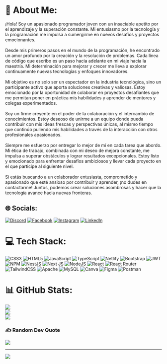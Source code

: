 # 💫 About Me:
¡Hola! Soy un apasionado programador joven con un insaciable apetito por el aprendizaje y la superación constante. Mi entusiasmo por la tecnología y la programación me impulsa a sumergirme en nuevos desafíos y proyectos emocionantes.<br><br>Desde mis primeros pasos en el mundo de la programación, he encontrado un amor profundo por la creación y la resolución de problemas. Cada línea de código que escribo es un paso hacia adelante en mi viaje hacia la maestría. Mi determinación para mejorar y crecer me lleva a explorar continuamente nuevas tecnologías y enfoques innovadores.<br><br>Mi objetivo es no solo ser un espectador en la industria tecnológica, sino un participante activo que aporta soluciones creativas y valiosas. Estoy emocionado por la oportunidad de colaborar en proyectos desafiantes que me permitan poner en práctica mis habilidades y aprender de mentores y colegas experimentados.<br><br>Soy un firme creyente en el poder de la colaboración y el intercambio de conocimientos. Estoy deseoso de unirme a un equipo donde pueda contribuir con mis ideas frescas y perspectivas únicas, al mismo tiempo que continúo puliendo mis habilidades a través de la interacción con otros profesionales apasionados.<br><br>Siempre me esfuerzo por entregar lo mejor de mí en cada tarea que abordo. Mi ética de trabajo, combinada con mi deseo de mejora constante, me impulsa a superar obstáculos y lograr resultados excepcionales. Estoy listo y emocionado para enfrentar desafíos ambiciosos y llevar cada proyecto en el que participe al siguiente nivel.<br><br>Si estás buscando a un colaborador entusiasta, comprometido y apasionado que esté ansioso por contribuir y aprender, ¡no dudes en contactarme! Juntos, podemos crear soluciones asombrosas y hacer que la tecnología avance hacia nuevas fronteras.


## 🌐 Socials:
[![Discord](https://img.shields.io/badge/Discord-%237289DA.svg?logo=discord&logoColor=white)](https://discord.gg/juanjo#7461) [![Facebook](https://img.shields.io/badge/Facebook-%231877F2.svg?logo=Facebook&logoColor=white)](https://facebook.com/juanjo.gaviria23?mibextid=ZbWKwL) [![Instagram](https://img.shields.io/badge/Instagram-%23E4405F.svg?logo=Instagram&logoColor=white)](https://instagram.com/juanjojaraba) [![LinkedIn](https://img.shields.io/badge/LinkedIn-%230077B5.svg?logo=linkedin&logoColor=white)](https://linkedin.com/in/juan-jose-jaraba-gaviria-6aba14182) 

# 💻 Tech Stack:
![CSS3](https://img.shields.io/badge/css3-%231572B6.svg?style=for-the-badge&logo=css3&logoColor=white) ![HTML5](https://img.shields.io/badge/html5-%23E34F26.svg?style=for-the-badge&logo=html5&logoColor=white) ![JavaScript](https://img.shields.io/badge/javascript-%23323330.svg?style=for-the-badge&logo=javascript&logoColor=%23F7DF1E) ![TypeScript](https://img.shields.io/badge/typescript-%23007ACC.svg?style=for-the-badge&logo=typescript&logoColor=white) ![Netlify](https://img.shields.io/badge/netlify-%23000000.svg?style=for-the-badge&logo=netlify&logoColor=#00C7B7) ![Bootstrap](https://img.shields.io/badge/bootstrap-%23563D7C.svg?style=for-the-badge&logo=bootstrap&logoColor=white) ![JWT](https://img.shields.io/badge/JWT-black?style=for-the-badge&logo=JSON%20web%20tokens) ![NPM](https://img.shields.io/badge/NPM-%23000000.svg?style=for-the-badge&logo=npm&logoColor=white) ![NestJS](https://img.shields.io/badge/nestjs-%23E0234E.svg?style=for-the-badge&logo=nestjs&logoColor=white) ![Next JS](https://img.shields.io/badge/Next-black?style=for-the-badge&logo=next.js&logoColor=white) ![NodeJS](https://img.shields.io/badge/node.js-6DA55F?style=for-the-badge&logo=node.js&logoColor=white) ![React](https://img.shields.io/badge/react-%2320232a.svg?style=for-the-badge&logo=react&logoColor=%2361DAFB) ![React Router](https://img.shields.io/badge/React_Router-CA4245?style=for-the-badge&logo=react-router&logoColor=white) ![TailwindCSS](https://img.shields.io/badge/tailwindcss-%2338B2AC.svg?style=for-the-badge&logo=tailwind-css&logoColor=white) ![Apache](https://img.shields.io/badge/apache-%23D42029.svg?style=for-the-badge&logo=apache&logoColor=white) ![MySQL](https://img.shields.io/badge/mysql-%2300f.svg?style=for-the-badge&logo=mysql&logoColor=white) ![Canva](https://img.shields.io/badge/Canva-%2300C4CC.svg?style=for-the-badge&logo=Canva&logoColor=white) 	![Figma](https://img.shields.io/badge/figma-%23F24E1E.svg?style=for-the-badge&logo=figma&logoColor=white) ![Postman](https://img.shields.io/badge/Postman-FF6C37?style=for-the-badge&logo=postman&logoColor=white)
# 📊 GitHub Stats:
![](https://github-readme-stats.vercel.app/api?username=JuanJoJaraba&theme=onedark&hide_border=false&include_all_commits=false&count_private=false)<br/>
![](https://github-readme-streak-stats.herokuapp.com/?user=JuanJoJaraba&theme=onedark&hide_border=false)<br/>
![](https://github-readme-stats.vercel.app/api/top-langs/?username=JuanJoJaraba&theme=onedark&hide_border=false&include_all_commits=false&count_private=false&layout=compact)

### ✍️ Random Dev Quote
![](https://quotes-github-readme.vercel.app/api?type=horizontal&theme=radical)

---
[![](https://visitcount.itsvg.in/api?id=JuanJoJaraba&icon=0&color=0)](https://visitcount.itsvg.in)

<!-- Proudly created with GPRM ( https://gprm.itsvg.in ) -->
